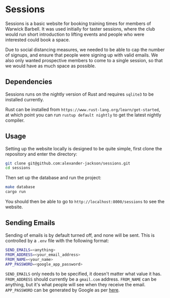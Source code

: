 # Sessions

Sessions is a basic website for booking training times for members of Warwick
Barbell. It was used initially for taster sessions, where the club would run
short introduction to lifting events and people who were interested could book
a space.

Due to social distancing measures, we needed to be able to cap the number of
signups, and ensure that people were signing up with valid emails. We also only
wanted prospective members to come to a single session, so that we would have
as much space as possible.

## Dependencies

Sessions runs on the nightly version of Rust and requires `sqlite3` to be
installed currently.

Rust can be installed from `https://www.rust-lang.org/learn/get-started`, at
which point you can run `rustup default nightly` to get the latest nightly
compiler.

## Usage

Setting up the website locally is designed to be quite simple, first clone the
repository and enter the directory:

```bash
git clone git@github.com:alexander-jackson/sessions.git
cd sessions
```

Then set up the database and run the project:

```bash
make database
cargo run
```

You should then be able to go to `http://localhost:8000/sessions` to see the
website.

## Sending Emails

Sending of emails is by default turned off, and none will be sent. This is
controlled by a `.env` file with the following format:

```bash
SEND_EMAILS=<anything>
FROM_ADDRESS=<your_email_address>
FROM_NAME=<your_name>
APP_PASSWORD=<google_app_password>
```

`SEND_EMAILS` only needs to be specified, it doesn't matter what value it has.
`FROM_ADDRESS` should currently be a `gmail.com` address. `FROM_NAME` can be
anything, but it's what people will see when they receive the email.
`APP_PASSWORD` can be generated by Google as per
[here](https://support.google.com/accounts/answer/185833?hl=en).
